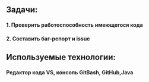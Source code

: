 ## Задачи:
#### 1. Проверить работоспособность имеющегося кода
#### 2. Составить баг-репорт и issue
## Используемые технологии:
#### Редактор кода VS, консоль GitBash,  GitHub,Java
